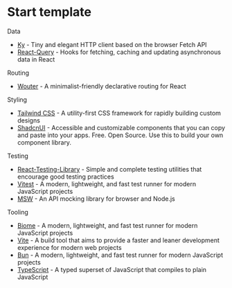 # Start template

Data
- [Ky](https://github.com/sindresorhus/ky) - Tiny and elegant HTTP client based on the browser Fetch API
- [React-Query](https://tanstack.com/query/latest/docs/framework/react/overview) - Hooks for fetching, caching and updating asynchronous data in React

Routing
- [Wouter](https://github.com/molefrog/wouter) - A minimalist-friendly declarative routing for React

Styling
- [Tailwind CSS](https://tailwindcss.com) - A utility-first CSS framework for rapidly building custom designs
- [ShadcnUI](https://shadcn.com/ui) - Accessible and customizable components that you can copy and paste into your apps. Free. Open Source. Use this to build your own component library.

Testing
- [React-Testing-Library](https://testing-library.com/docs/react-testing-library/intro) - Simple and complete testing utilities that encourage good testing practices
- [Vitest](http://vitest.dev) - A modern, lightweight, and fast test runner for modern JavaScript projects
- [MSW](https://mswjs.io) - An API mocking library for browser and Node.js

Tooling
- [Biome](https://biome.sh) - A modern, lightweight, and fast test runner for modern JavaScript projects
- [Vite](https://vitejs.dev) - A build tool that aims to provide a faster and leaner development experience for modern web projects
- [Bun](https://bun.sh) - A modern, lightweight, and fast test runner for modern JavaScript projects
- [TypeScript](https://www.typescriptlang.org) - A typed superset of JavaScript that compiles to plain JavaScript